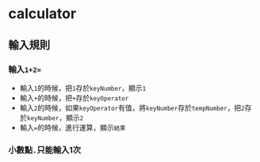 # calculator

## 輸入規則
### 輸入`1+2=`
* 輸入`1`的時候，把`1`存於`keyNumber`，顯示`1`
* 輸入`+`的時候，把`+`存於`keyOperator`
* 輸入`2`的時候，如果`keyOperator`有值，將`keyNumber`存於`tempNumber`，把`2`存於`keyNumber`，顯示`2`
* 輸入`=`的時候，進行運算，顯示`結果`

### 小數點`.`只能輸入1次